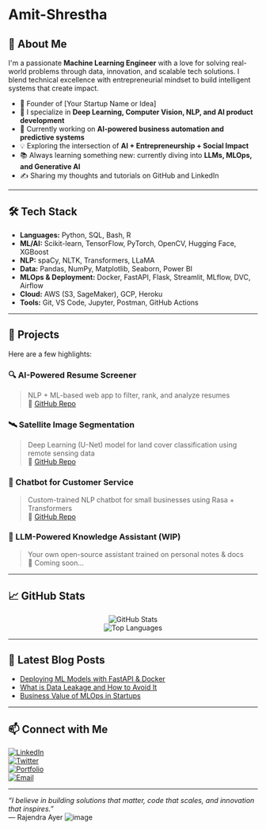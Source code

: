 # Amit-Shrestha

## 🧠 About Me

I'm a passionate **Machine Learning Engineer** with a love for solving real-world problems through data, innovation, and scalable tech solutions. I blend technical excellence with entrepreneurial mindset to build intelligent systems that create impact.

- 🚀 Founder of [Your Startup Name or Idea]
- 🤖 I specialize in **Deep Learning, Computer Vision, NLP, and AI product development**
- 🔭 Currently working on **AI-powered business automation and predictive systems**
- 💡 Exploring the intersection of **AI + Entrepreneurship + Social Impact**
- 📚 Always learning something new: currently diving into **LLMs, MLOps, and Generative AI**
- ✍️ Sharing my thoughts and tutorials on GitHub and LinkedIn

---

## 🛠 Tech Stack

- **Languages:** Python, SQL, Bash, R
- **ML/AI:** Scikit-learn, TensorFlow, PyTorch, OpenCV, Hugging Face, XGBoost
- **NLP:** spaCy, NLTK, Transformers, LLaMA
- **Data:** Pandas, NumPy, Matplotlib, Seaborn, Power BI
- **MLOps & Deployment:** Docker, FastAPI, Flask, Streamlit, MLflow, DVC, Airflow
- **Cloud:** AWS (S3, SageMaker), GCP, Heroku
- **Tools:** Git, VS Code, Jupyter, Postman, GitHub Actions

---

## 🚀 Projects

Here are a few highlights:

### 🔍 AI-Powered Resume Screener
> NLP + ML-based web app to filter, rank, and analyze resumes  
🔗 [GitHub Repo](https://github.com/rajendra-ayer/resume-screener)

### 🛰️ Satellite Image Segmentation
> Deep Learning (U-Net) model for land cover classification using remote sensing data  
🔗 [GitHub Repo](https://github.com/rajendra-ayer/satellite-segmentation)

### 💬 Chatbot for Customer Service
> Custom-trained NLP chatbot for small businesses using Rasa + Transformers  
🔗 [GitHub Repo](https://github.com/rajendra-ayer/business-chatbot)

### 🧠 LLM-Powered Knowledge Assistant (WIP)
> Your own open-source assistant trained on personal notes & docs  
🔗 Coming soon...

---

## 📈 GitHub Stats

<p align="center">
  <img src="https://github-readme-stats.vercel.app/api?username=rajendra-ayer&show_icons=true&theme=tokyonight" alt="GitHub Stats" />
  <br />
  <img src="https://github-readme-stats.vercel.app/api/top-langs/?username=rajendra-ayer&layout=compact&theme=tokyonight" alt="Top Languages" />
</p>

---

## 📰 Latest Blog Posts

<!-- BLOG-POST-LIST:START -->
- [Deploying ML Models with FastAPI & Docker](#)
- [What is Data Leakage and How to Avoid It](#)
- [Business Value of MLOps in Startups](#)
<!-- BLOG-POST-LIST:END -->

---

## 📫 Connect with Me

[![LinkedIn](https://img.shields.io/badge/-LinkedIn-0077B5?style=flat&logo=linkedin&logoColor=white)](https://linkedin.com/in/rajendra-ayer)  
[![Twitter](https://img.shields.io/badge/-Twitter-1DA1F2?style=flat&logo=twitter&logoColor=white)](https://twitter.com/rajendraayer)  
[![Portfolio](https://img.shields.io/badge/-Portfolio-black?style=flat&logo=firefox&logoColor=white)](https://rajendra-ai.dev)  
[![Email](https://img.shields.io/badge/-Email-red?style=flat&logo=gmail&logoColor=white)](mailto:rajendra@example.com)

---

_“I believe in building solutions that matter, code that scales, and innovation that inspires.”_  
— Rajendra Ayer
![image](https://github.com/user-attachments/assets/f3807f33-5c79-48b7-973f-d6e0116a04d1)
